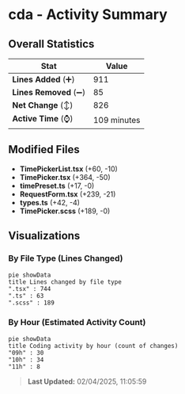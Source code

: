 # cda - Activity Summary 

## Overall Statistics

| Stat                   | Value                                                             |
| ---------------------- | ----------------------------------------------------------------- |
| **Lines Added** (➕)   | 911                                          |
| **Lines Removed** (➖) | 85                                        |
| **Net Change** (↕)    | 826                |
| **Active Time** (⌚)   | 109 minutes |


## Modified Files
- **TimePickerList.tsx** (+60, -10)
- **TimePicker.tsx** (+364, -50)
- **timePreset.ts** (+17, -0)
- **RequestForm.tsx** (+239, -21)
- **types.ts** (+42, -4)
- **TimePicker.scss** (+189, -0)

## Visualizations

### By File Type (Lines Changed)

```mermaid
pie showData
title Lines changed by file type
".tsx" : 744
".ts" : 63
".scss" : 189
```

### By Hour (Estimated Activity Count)

```mermaid
pie showData
title Coding activity by hour (count of changes)
"09h" : 30
"10h" : 34
"11h" : 8
```


> **Last Updated:** 02/04/2025, 11:05:59